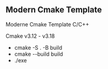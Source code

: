 ## Modern Cmake Template

Moderne Cmake Template C/C++

Cmake v3.12 - v3.18

* cmake -S . -B build
* cmake --build build
* ./exe